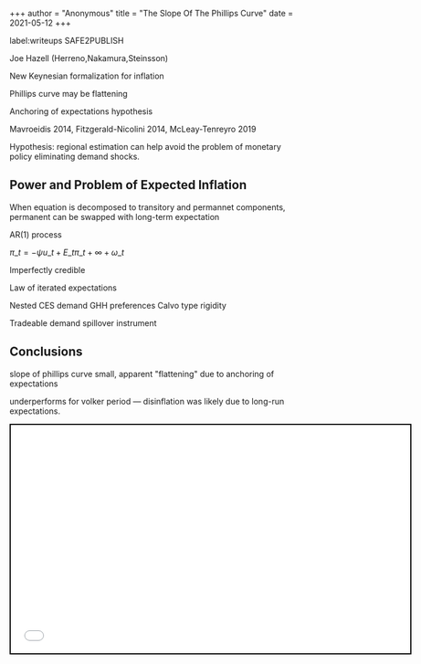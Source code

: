+++
 author = "Anonymous"
 title = "The Slope Of The Phillips Curve"
 date = 2021-05-12
+++

label:writeups
SAFE2PUBLISH

Joe Hazell (Herreno,Nakamura,Steinsson)

New Keynesian formalization for inflation

Phillips curve may be flattening

Anchoring of expectations hypothesis

Mavroeidis 2014, Fitzgerald-Nicolini 2014, McLeay-Tenreyro 2019

Hypothesis: regional estimation can help avoid the problem of monetary policy eliminating demand shocks.

## Power and Problem of Expected Inflation
When equation is decomposed to transitory and permannet components, permanent can be swapped with long-term expectation

AR(1) process

$\pi\_t = - \psi u\_t + E\_t\pi\_{t+\infty}+\omega\_t$

Imperfectly credible 

Law of iterated expectations

Nested CES demand
GHH preferences
Calvo type rigidity

Tradeable demand spillover instrument

## Conclusions
slope of phillips curve small, apparent "flattening" due to anchoring of expectations

underperforms for volker period — disinflation was likely due to long-run expectations.
 
 <iframe seamless src="/obsidian_port/writeups/nodes/The_Slope_Of_The_Phillips_Curve.html" style="width:700px; height:400px; border: 2px solid black"></iframe>